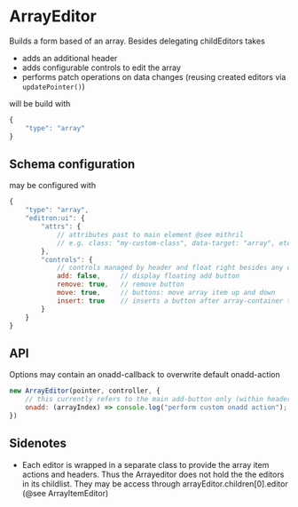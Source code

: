 # ArrayEditor

Builds a form based of an array. Besides delegating childEditors takes

- adds an additional header
- adds configurable controls to edit the array
- performs patch operations on data changes (reusing created editors via `updatePointer()`)

will be build with

```js
{
    "type": "array"
}
```


## Schema configuration

may be configured with

```js
{
    "type": "array",
    "editron:ui": {
        "attrs": {
            // attributes past to main element @see mithril
            // e.g. class: "my-custom-class", data-target: "array", etc
        },
        "controls": {
            // controls managed by header and float right besides any card/container
            add: false,     // display floating add button
            remove: true,   // remove button
            move: true,     // buttons: move array item up and down
            insert: true    // inserts a button after array-container to insert an item between this and next item
        }
    }   
}
```


## API

Options may contain an onadd-callback to overwrite default onadd-action

```js
new ArrayEditor(pointer, controller, {
    // this currently refers to the main add-button only (within header/title)
    onadd: (arrayIndex) => console.log("perform custom onadd action");
})
```


## Sidenotes

- Each editor is wrapped in a separate class to provide the array item actions and headers. Thus the Arrayeditor does not hold the the editors in its childlist. They may be access through arrayEditor.children[0].editor (@see ArrayItemEditor)

